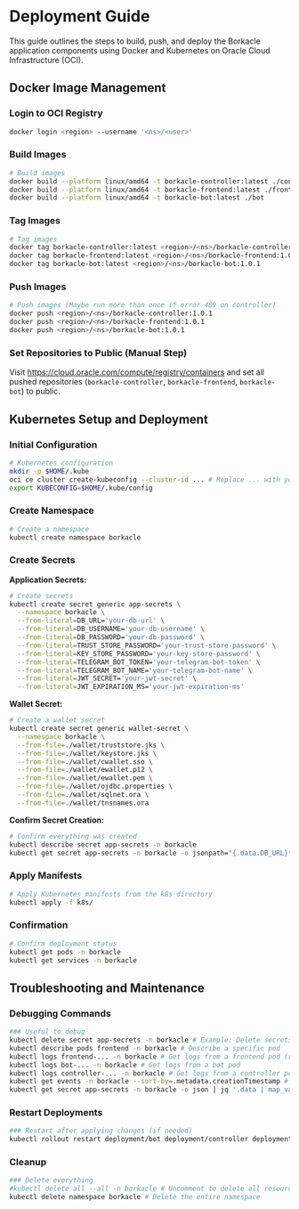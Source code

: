 # Deployment Guide

This guide outlines the steps to build, push, and deploy the Borkacle application components using Docker and Kubernetes on Oracle Cloud Infrastructure (OCI).

## Docker Image Management

### Login to OCI Registry
```zsh
docker login <region> --username '<ns>/<user>'
```

### Build Images
```zsh
# Build images
docker build --platform linux/amd64 -t borkacle-controller:latest ./controller
docker build --platform linux/amd64 -t borkacle-frontend:latest ./frontend
docker build --platform linux/amd64 -t borkacle-bot:latest ./bot
```

### Tag Images
```zsh
# Tag images
docker tag borkacle-controller:latest <region>/<ns>/borkacle-controller:1.0.1
docker tag borkacle-frontend:latest <region>/<ns>/borkacle-frontend:1.0.1
docker tag borkacle-bot:latest <region>/<ns>/borkacle-bot:1.0.1
```

### Push Images
```zsh
# Push images (Maybe run more than once if error 409 on controller)
docker push <region>/<ns>/borkacle-controller:1.0.1
docker push <region>/<ns>/borkacle-frontend:1.0.1
docker push <region>/<ns>/borkacle-bot:1.0.1
```

### Set Repositories to Public (Manual Step)
Visit <https://cloud.oracle.com/compute/registry/containers> and set all pushed repositories (`borkacle-controller`, `borkacle-frontend`, `borkacle-bot`) to public.

## Kubernetes Setup and Deployment

### Initial Configuration
```zsh
# Kubernetes configuration
mkdir -p $HOME/.kube
oci ce cluster create-kubeconfig --cluster-id ... # Replace ... with your OKE cluster OCID
export KUBECONFIG=$HOME/.kube/config
```

### Create Namespace
```zsh
# Create a namespace
kubectl create namespace borkacle
```

### Create Secrets

**Application Secrets:**
```zsh
# Create secrets
kubectl create secret generic app-secrets \
  --namespace borkacle \
  --from-literal=DB_URL='your-db-url' \
  --from-literal=DB_USERNAME='your-db-username' \
  --from-literal=DB_PASSWORD='your-db-password' \
  --from-literal=TRUST_STORE_PASSWORD='your-trust-store-password' \
  --from-literal=KEY_STORE_PASSWORD='your-key-store-password' \
  --from-literal=TELEGRAM_BOT_TOKEN='your-telegram-bot-token' \
  --from-literal=TELEGRAM_BOT_NAME='your-telegram-bot-name' \
  --from-literal=JWT_SECRET='your-jwt-secret' \
  --from-literal=JWT_EXPIRATION_MS='your-jwt-expiration-ms'
```

**Wallet Secret:**
```zsh
# Create a wallet secret
kubectl create secret generic wallet-secret \
  --namespace borkacle \
  --from-file=./wallet/truststore.jks \
  --from-file=./wallet/keystore.jks \
  --from-file=./wallet/cwallet.sso \
  --from-file=./wallet/ewallet.p12 \
  --from-file=./wallet/ewallet.pem \
  --from-file=./wallet/ojdbc.properties \
  --from-file=./wallet/sqlnet.ora \
  --from-file=./wallet/tnsnames.ora
```

**Confirm Secret Creation:**
```zsh
# Confirm everything was created
kubectl describe secret app-secrets -n borkacle
kubectl get secret app-secrets -n borkacle -o jsonpath="{.data.DB_URL}" | base64 --decode # Decode if needed
```

### Apply Manifests
```zsh
# Apply Kubernetes manifests from the k8s directory
kubectl apply -f k8s/
```

### Confirmation
```zsh
# Confirm deployment status
kubectl get pods -n borkacle
kubectl get services -n borkacle
```

## Troubleshooting and Maintenance

### Debugging Commands
```zsh
### Useful to debug
kubectl delete secret app-secrets -n borkacle # Example: Delete secrets if needed
kubectl describe pods frontend -n borkacle # Describe a specific pod
kubectl logs frontend-... -n borkacle # Get logs from a frontend pod (replace ... with pod suffix)
kubectl logs bot-... -n borkacle # Get logs from a bot pod
kubectl logs controller-... -n borkacle # Get logs from a controller pod
kubectl get events -n borkacle --sort-by=.metadata.creationTimestamp # View cluster events
kubectl get secret app-secrets -n borkacle -o json | jq '.data | map_values(@base64d)' # View decoded secrets
```

### Restart Deployments
```zsh
### Restart after applying changes (if needed)
kubectl rollout restart deployment/bot deployment/controller deployment/frontend -n borkacle
```

### Cleanup
```zsh
### Delete everything
#kubectl delete all --all -n borkacle # Uncomment to delete all resources in the namespace
kubectl delete namespace borkacle # Delete the entire namespace
```
